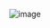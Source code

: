 ![image](https://github.com/Kemeli/python_exercises/assets/98065645/f58b1bff-6b10-47dd-bb86-006417fe6187)
